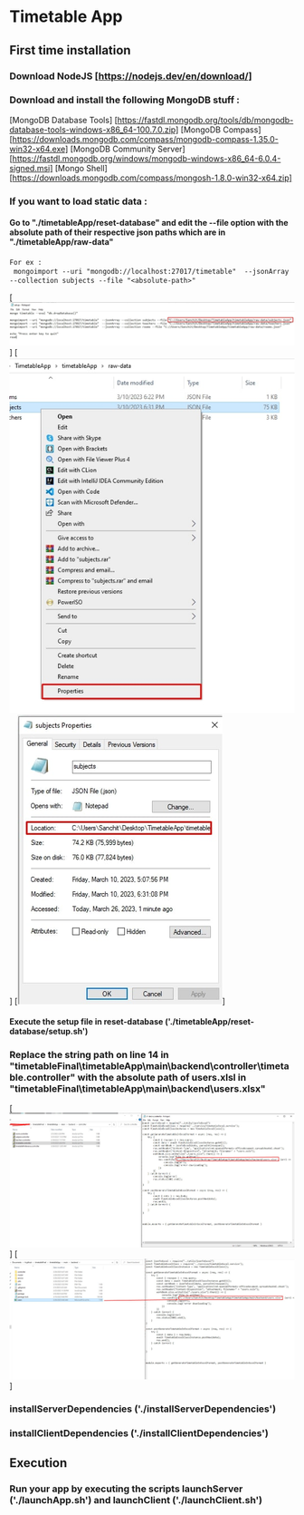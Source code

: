 # Timetable App

## First time installation

### Download NodeJS [https://nodejs.dev/en/download/] 



### Download and install the following MongoDB stuff : 
 [MongoDB Database Tools]  [https://fastdl.mongodb.org/tools/db/mongodb-database-tools-windows-x86_64-100.7.0.zip]
 [MongoDB Compass]  [https://downloads.mongodb.com/compass/mongodb-compass-1.35.0-win32-x64.exe]
 [MongoDB Community Server]  [https://fastdl.mongodb.org/windows/mongodb-windows-x86_64-6.0.4-signed.msi]
 [Mongo Shell] [https://downloads.mongodb.com/compass/mongosh-1.8.0-win32-x64.zip]




### If you want to load static data :
   #### Go to "./timetableApp/reset-database" and edit the --file option with the absolute path of their respective json paths which are in "./timetableApp/raw-data"
    For ex :
     mongoimport --uri "mongodb://localhost:27017/timetable"  --jsonArray --collection subjects --file "<absolute-path>"
  [![1](./readmeResources/setupDatabase.jpg)]
  [![2](./readmeResources/2.jpg)]
  [![3](./readmeResources/3.jpg)]
   #### Execute the setup file in reset-database ('./timetableApp/reset-database/setup.sh')
   
   
   
    
### Replace the string path on line 14  in "timetableFinal\timetableApp\main\backend\controller\timetable.controller" with the absolute path of users.xlsl in "timetableFinal\timetableApp\main\backend\users.xlsx"


 [![4](./readmeResources/4.jpg)]
 [![5](./readmeResources/5.jpg)]
 
 
 
### installServerDependencies ('./installServerDependencies')
 
### installClientDependencies ('./installClientDependencies')
    
    
    
## Execution
### Run your app by executing the scripts launchServer ('./launchApp.sh') and launchClient ('./launchClient.sh')
